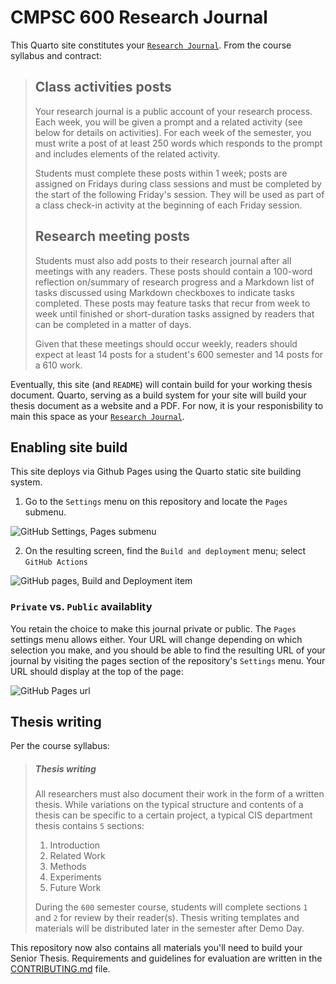 # CMPSC 600 Research Journal

This Quarto site constitutes your [`Research Journal`](https://github.com/allegheny-college-comp-fall-2024/course-materials?tab=readme-ov-file#research-journal). From the course syllabus and contract:

> ## Class activities posts
> Your research journal is a public account of your research process. Each week, you will be given a prompt
> and a related activity (see below for details on activities). For each week of the semester, you must write a
> post of at least 250 words which responds to the prompt and includes elements of the related activity.
>
> Students must complete these posts within 1 week; posts are assigned on Fridays during class sessions and must be completed by the start of the following Friday's session. They will be used as part of a class check-in activity at the beginning of each Friday session.
>
> ## Research meeting posts
> Students must also add posts to their research journal after all meetings with any readers. These posts should
> contain a 100-word reflection on/summary of research progress and a Markdown list of tasks discussed using Markdown
> checkboxes to indicate tasks completed. These posts may feature tasks that recur from week to week until finished or
> short-duration tasks assigned by readers that can be completed in a matter of days.
>
> Given that these meetings should occur weekly, readers should expect at least 14 posts for a student's 600 semester and 14 posts for a 610 work.

Eventually, this site (and `README`) will contain build for your working thesis document. Quarto, serving as a build system for
your site will build your thesis document as a website and a PDF. For now, it is your responisbility to main this space as your
[`Research Journal`](https://github.com/allegheny-college-comp-fall-2024/course-materials?tab=readme-ov-file#research-journal).

## Enabling site build

This site deploys via Github Pages using the Quarto static site building system.

1. Go to the `Settings` menu on this repository and locate the `Pages` submenu.

![GitHub Settings, Pages submenu](https://raw.githubusercontent.com/ReadyResearchersTemplates/site-template/media/img/600%20-%20Site%20Template%20-%20Github%20Pages%20Menu.png)

2. On the resulting screen, find the `Build and deployment` menu; select `GitHub Actions`

![GitHub pages, Build and Deployment item](https://raw.githubusercontent.com/ReadyResearchersTemplates/site-template/media/img/600%20-%20Site%20Template%20-%20Github%20Actions%20Menu.png)

### `Private` vs. `Public` availablity

You retain the choice to make this journal private or public. The `Pages` settings menu allows either. Your URL will change
depending on which selection you make, and you should be able to find the resulting URL of your journal by visiting the pages
section of the repository's `Settings` menu. Your URL should display at the top of the page:

![GitHub Pages url](https://raw.githubusercontent.com/ReadyResearchersTemplates/site-template/media/img/600%20-%20Site%20Template%20-%20Github%20URL.png)

## Thesis writing

Per the course syllabus:

> ##### Thesis writing
>
> All researchers must also document their work in the form of a written thesis. While variations on the typical structure and
> contents of a thesis can be specific to a certain project, a typical CIS department thesis contains `5` sections:
>
> 1. Introduction
> 2. Related Work
> 3. Methods
> 4. Experiments
> 5. Future Work
>
>During the `600` semester course, students will complete sections `1` and `2` for review by their reader(s). Thesis writing
>templates and materials will be distributed later in the semester after Demo Day.

This repository now also contains all materials you'll need to build your Senior Thesis. Requirements and guidelines for
evaluation are written in the [CONTRIBUTING.md](CONTRIBUTING.md) file.
